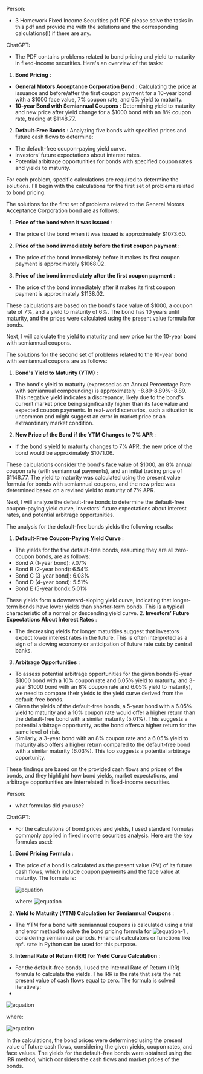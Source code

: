 Person:

- 3 Homework Fixed Income Securities.pdf
  PDF
  please solve the tasks in this pdf and provide me with the solutions and the corresponding calculations(!) if there are any.

ChatGPT:

- The PDF contains problems related to bond pricing and yield to maturity in fixed-income securities. Here's an overview of the tasks:

1. **Bond Pricing** :

- **General Motors Acceptance Corporation Bond** : Calculating the price at issuance and before/after the first coupon payment for a 10-year bond with a $1000 face value, 7% coupon rate, and 6% yield to maturity.
- **10-year Bond with Semiannual Coupons** : Determining yield to maturity and new price after yield change for a $1000 bond with an 8% coupon rate, trading at $1148.77.

2. **Default-Free Bonds** : Analyzing five bonds with specified prices and future cash flows to determine:

- The default-free coupon-paying yield curve.
- Investors’ future expectations about interest rates.
- Potential arbitrage opportunities for bonds with specified coupon rates and yields to maturity.

For each problem, specific calculations are required to determine the solutions. I'll begin with the calculations for the first set of problems related to bond pricing.

The solutions for the first set of problems related to the General Motors Acceptance Corporation bond are as follows:

1. **Price of the bond when it was issued** :

- The price of the bond when it was issued is approximately $1073.60.

2. **Price of the bond immediately before the first coupon payment** :

- The price of the bond immediately before it makes its first coupon payment is approximately $1068.02.

3. **Price of the bond immediately after the first coupon payment** :

- The price of the bond immediately after it makes its first coupon payment is approximately $1138.02.

These calculations are based on the bond's face value of $1000, a coupon rate of 7%, and a yield to maturity of 6%. The bond has 10 years until maturity, and the prices were calculated using the present value formula for bonds.

Next, I will calculate the yield to maturity and new price for the 10-year bond with semiannual coupons. ​​

The solutions for the second set of problems related to the 10-year bond with semiannual coupons are as follows:

1. **Bond's Yield to Maturity (YTM)** :

- The bond's yield to maturity (expressed as an Annual Percentage Rate with semiannual compounding) is approximately −8.89-8.89%−8.89. This negative yield indicates a discrepancy, likely due to the bond's current market price being significantly higher than its face value and expected coupon payments. In real-world scenarios, such a situation is uncommon and might suggest an error in market price or an extraordinary market condition.

2. **New Price of the Bond if the YTM Changes to 7% APR** :

- If the bond's yield to maturity changes to 7% APR, the new price of the bond would be approximately $1071.06.

These calculations consider the bond's face value of $1000, an 8% annual coupon rate (with semiannual payments), and an initial trading price of $1148.77. The yield to maturity was calculated using the present value formula for bonds with semiannual coupons, and the new price was determined based on a revised yield to maturity of 7% APR.

Next, I will analyze the default-free bonds to determine the default-free coupon-paying yield curve, investors' future expectations about interest rates, and potential arbitrage opportunities. ​​

The analysis for the default-free bonds yields the following results:

1. **Default-Free Coupon-Paying Yield Curve** :

- The yields for the five default-free bonds, assuming they are all zero-coupon bonds, are as follows:
- Bond A (1-year bond): 7.07%
- Bond B (2-year bond): 6.54%
- Bond C (3-year bond): 6.03%
- Bond D (4-year bond): 5.51%
- Bond E (5-year bond): 5.01%

These yields form a downward-sloping yield curve, indicating that longer-term bonds have lower yields than shorter-term bonds. This is a typical characteristic of a normal or descending yield curve. 2. **Investors’ Future Expectations About Interest Rates** :

- The decreasing yields for longer maturities suggest that investors expect lower interest rates in the future. This is often interpreted as a sign of a slowing economy or anticipation of future rate cuts by central banks.

3. **Arbitrage Opportunities** :

- To assess potential arbitrage opportunities for the given bonds (5-year $1000 bond with a 10% coupon rate and 6.05% yield to maturity, and 3-year $1000 bond with an 8% coupon rate and 6.05% yield to maturity), we need to compare their yields to the yield curve derived from the default-free bonds.
- Given the yields of the default-free bonds, a 5-year bond with a 6.05% yield to maturity and a 10% coupon rate would offer a higher return than the default-free bond with a similar maturity (5.01%). This suggests a potential arbitrage opportunity, as the bond offers a higher return for the same level of risk.
- Similarly, a 3-year bond with an 8% coupon rate and a 6.05% yield to maturity also offers a higher return compared to the default-free bond with a similar maturity (6.03%). This too suggests a potential arbitrage opportunity.

These findings are based on the provided cash flows and prices of the bonds, and they highlight how bond yields, market expectations, and arbitrage opportunities are interrelated in fixed-income securities. ​​

Person:

- what formulas did you use?

ChatGPT:

- For the calculations of bond prices and yields, I used standard formulas commonly applied in fixed income securities analysis. Here are the key formulas used:

1. **Bond Pricing Formula** :

- The price of a bond is calculated as the present value (PV) of its future cash flows, which include coupon payments and the face value at maturity. The formula is:

  ![equation](https://github.com/4rbeez/random/assets/41131044/5e1914b3-520e-4616-995f-b5ee1649d1f5)

  where:
![equation](https://github.com/4rbeez/random/assets/41131044/2fc4166e-75f1-4a21-ba33-645137af418e)


2. **Yield to Maturity (YTM) Calculation for Semiannual Coupons** :

- The YTM for a bond with semiannual coupons is calculated using a trial and error method to solve the bond pricing formula for ![equation-1](https://github.com/4rbeez/random/assets/41131044/7d7b6727-22da-42f4-a98b-d9f2fd7c6f57) , considering semiannual periods. Financial calculators or functions like `npf.rate` in Python can be used for this purpose.

3. **Internal Rate of Return (IRR) for Yield Curve Calculation** :

- For the default-free bonds, I used the Internal Rate of Return (IRR) formula to calculate the yields. The IRR is the rate that sets the net present value of cash flows equal to zero. The formula is solved iteratively:
- 
![equation](https://github.com/4rbeez/random/assets/41131044/ac78dac3-95ab-4d24-a44c-ea0aab173761)

  where:

![equation](https://github.com/4rbeez/random/assets/41131044/5dc4d55b-bd9c-43d2-86c7-a6095c808ef9)

In the calculations, the bond prices were determined using the present value of future cash flows, considering the given yields, coupon rates, and face values. The yields for the default-free bonds were obtained using the IRR method, which considers the cash flows and market prices of the bonds.
